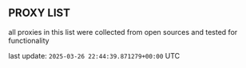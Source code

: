 ## PROXY LIST

all proxies in this list were collected from open sources and tested for functionality

last update: `2025-03-26 22:44:39.871279+00:00` UTC
